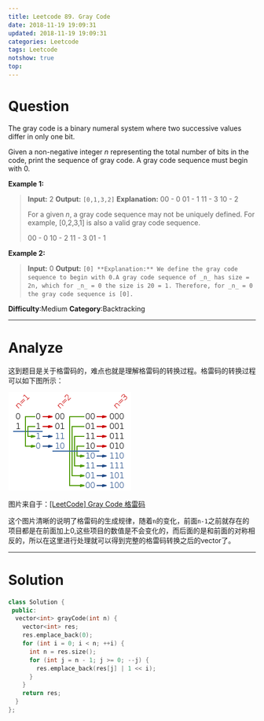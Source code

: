 ```yaml
---
title: Leetcode 89. Gray Code
date: 2018-11-19 19:09:31
updated: 2018-11-19 19:09:31
categories: Leetcode
tags: Leetcode
notshow: true
top:
---
```


# Question

The gray code is a binary numeral system where two successive values differ in only one bit.

Given a non-negative integer  _n_  representing the total number of bits in the code, print the sequence of gray code. A gray code sequence must begin with 0.

**Example 1:**

> **Input:** 2
**Output:** `[0,1,3,2]`
**Explanation:**
00 - 0
01 - 1
11 - 3
10 - 2
>
> For a given _n_, a gray code sequence may not be uniquely defined.
For example, [0,2,3,1] is also a valid gray code sequence.
>
>00 - 0
10 - 2
11 - 3
01 - 1

**Example 2:**

> **Input:** 0
> **Output:** `[0]
> **Explanation:** We define the gray code sequence to begin with 0.A gray code sequence of _n_ has size = 2n, which for _n_ = 0 the size is 20 = 1. Therefore, for _n_ = 0 the gray code sequence is [0].`

**Difficulty**:Medium
**Category**:Backtracking

<!-- more -->

------------

# Analyze

这到题目是关于格雷码的，难点也就是理解格雷码的转换过程。格雷码的转换过程可以如下图所示：

![](/images/in-post/2018-11-19-Leetcode-89-Gray-Code/2018-11-19-20-34-15.png)

图片来自于：[[LeetCode] Gray Code 格雷码](http://www.cnblogs.com/grandyang/p/4315649.html)

这个图片清晰的说明了格雷码的生成规律，随着`n`的变化，前面`n-1`之前就存在的项目都是在前面加上0,这些项目的数值是不会变化的，而后面的是和前面的对称相反的，所以在这里进行处理就可以得到完整的格雷码转换之后的vector了。

------------

# Solution

```cpp
class Solution {
 public:
  vector<int> grayCode(int n) {
    vector<int> res;
    res.emplace_back(0);
    for (int i = 0; i < n; ++i) {
      int n = res.size();
      for (int j = n - 1; j >= 0; --j) {
        res.emplace_back(res[j] | 1 << i);
      }
    }
    return res;
  }
};
```
